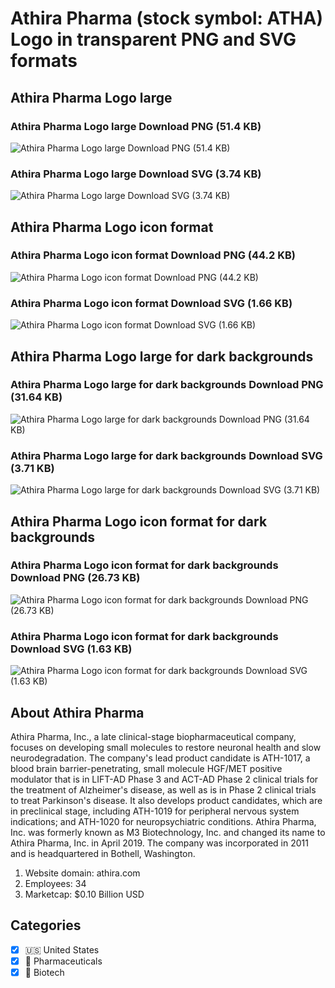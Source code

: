# Athira Pharma (stock symbol: ATHA) Logo in transparent PNG and SVG formats

## Athira Pharma Logo large

### Athira Pharma Logo large Download PNG (51.4 KB)

![Athira Pharma Logo large Download PNG (51.4 KB)](/img/orig/ATHA_BIG-00c94957.png)

### Athira Pharma Logo large Download SVG (3.74 KB)

![Athira Pharma Logo large Download SVG (3.74 KB)](/img/orig/ATHA_BIG-ada97d63.svg)

## Athira Pharma Logo icon format

### Athira Pharma Logo icon format Download PNG (44.2 KB)

![Athira Pharma Logo icon format Download PNG (44.2 KB)](/img/orig/ATHA-afd560f2.png)

### Athira Pharma Logo icon format Download SVG (1.66 KB)

![Athira Pharma Logo icon format Download SVG (1.66 KB)](/img/orig/ATHA-22232850.svg)

## Athira Pharma Logo large for dark backgrounds

### Athira Pharma Logo large for dark backgrounds Download PNG (31.64 KB)

![Athira Pharma Logo large for dark backgrounds Download PNG (31.64 KB)](/img/orig/ATHA_BIG.D-0e552dcb.png)

### Athira Pharma Logo large for dark backgrounds Download SVG (3.71 KB)

![Athira Pharma Logo large for dark backgrounds Download SVG (3.71 KB)](/img/orig/ATHA_BIG.D-9cdaefad.svg)

## Athira Pharma Logo icon format for dark backgrounds

### Athira Pharma Logo icon format for dark backgrounds Download PNG (26.73 KB)

![Athira Pharma Logo icon format for dark backgrounds Download PNG (26.73 KB)](/img/orig/ATHA.D-2120e82d.png)

### Athira Pharma Logo icon format for dark backgrounds Download SVG (1.63 KB)

![Athira Pharma Logo icon format for dark backgrounds Download SVG (1.63 KB)](/img/orig/ATHA.D-93c49188.svg)

## About Athira Pharma

Athira Pharma, Inc., a late clinical-stage biopharmaceutical company, focuses on developing small molecules to restore neuronal health and slow neurodegradation. The company's lead product candidate is ATH-1017, a blood brain barrier-penetrating, small molecule HGF/MET positive modulator that is in LIFT-AD Phase 3 and ACT-AD Phase 2 clinical trials for the treatment of Alzheimer's disease, as well as is in Phase 2 clinical trials to treat Parkinson's disease. It also develops product candidates, which are in preclinical stage, including ATH-1019 for peripheral nervous system indications; and ATH-1020 for neuropsychiatric conditions. Athira Pharma, Inc. was formerly known as M3 Biotechnology, Inc. and changed its name to Athira Pharma, Inc. in April 2019. The company was incorporated in 2011 and is headquartered in Bothell, Washington.

1. Website domain: athira.com
2. Employees: 34
3. Marketcap: $0.10 Billion USD


## Categories
- [x] 🇺🇸 United States
- [x] 💊 Pharmaceuticals
- [x] 🧬 Biotech
